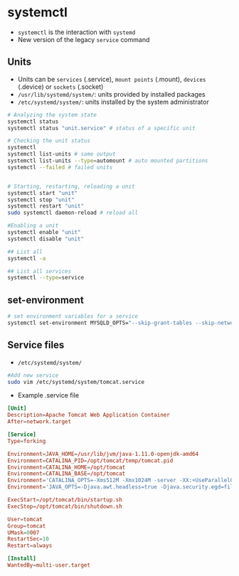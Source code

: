 # systemctl

- `systemctl` is the interaction with `systemd`
- New version of the legacy `service` command

## Units

- Units can be `services` (.service), `mount points` (.mount), `devices` (.device) or `sockets` (.socket)
- `/usr/lib/systemd/system/`: units provided by installed packages
- `/etc/systemd/system/`: units installed by the system administrator

```sh
# Analyzing the system state
systemctl status
systemctl status "unit.service" # status of a specific unit

# Checking the unit status
systemctl
systemctl list-units # same output
systemctl list-units --type=automount # auto mounted partitions
systemctl --failed # failed units


# Starting, restarting, reloading a unit
systemctl start "unit"
systemctl stop "unit"
systemctl restart "unit"
sudo systemctl daemon-reload # reload all

#Enabling a unit
systemctl enable "unit"
systemctl disable "unit"

## List all
systemctl -a

## List all services
systemctl --type=service
```

## set-environment

```sh
# set environment variables for a service
systemctl set-environment MYSQLD_OPTS="--skip-grant-tables --skip-networking"
```

## Service files

- `/etc/systemd/system/`

```sh
#Add new service
sudo vim /etc/systemd/system/tomcat.service
```

- Example .service file

```conf
[Unit]
Description=Apache Tomcat Web Application Container
After=network.target

[Service]
Type=forking

Environment=JAVA_HOME=/usr/lib/jvm/java-1.11.0-openjdk-amd64
Environment=CATALINA_PID=/opt/tomcat/temp/tomcat.pid
Environment=CATALINA_HOME=/opt/tomcat
Environment=CATALINA_BASE=/opt/tomcat
Environment='CATALINA_OPTS=-Xms512M -Xmx1024M -server -XX:+UseParallelGC'
Environment='JAVA_OPTS=-Djava.awt.headless=true -Djava.security.egd=file:/dev/./urandom'

ExecStart=/opt/tomcat/bin/startup.sh
ExecStop=/opt/tomcat/bin/shutdown.sh

User=tomcat
Group=tomcat
UMask=0007
RestartSec=10
Restart=always

[Install]
WantedBy=multi-user.target
```
